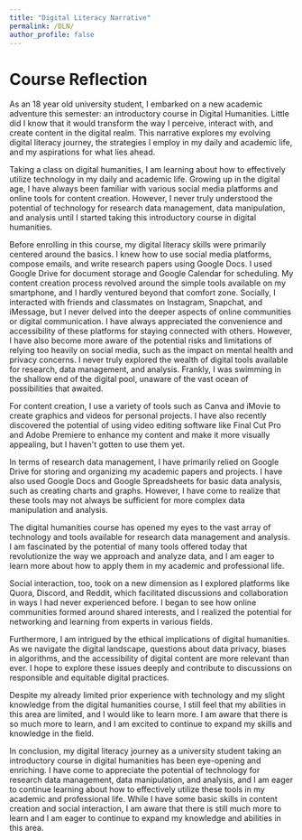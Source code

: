 ```yaml
---
title: "Digital Literacy Narrative"
permalink: /DLN/
author_profile: false
---
```


# Course Reflection

As an 18 year old university student, I embarked on a new academic adventure this semester: an introductory course in Digital Humanities. Little did I know that it would transform the way I perceive, interact with, and create content in the digital realm. This narrative explores my evolving digital literacy journey, the strategies I employ in my daily and academic life, and my aspirations for what lies ahead. 

Taking a class on digital humanities, I am learning about how to effectively utilize technology in my daily and academic life. Growing up in the digital age, I have always been familiar with various social media platforms and online tools for content creation. However, I never truly understood the potential of technology for research data management, data manipulation, and analysis until I started taking this introductory course in digital humanities.

Before enrolling in this course, my digital literacy skills were primarily centered around the basics. I knew how to use social media platforms, compose emails, and write research papers using Google Docs. I used Google Drive for document storage and Google Calendar for scheduling. My content creation process revolved around the simple tools available on my smartphone, and I hardly ventured beyond that comfort zone. Socially, I interacted with friends and classmates on Instagram, Snapchat, and iMessage, but I never delved into the deeper aspects of online communities or digital communication. I have always appreciated the convenience and accessibility of these platforms for staying connected with others. However, I have also become more aware of the potential risks and limitations of relying too heavily on social media, such as the impact on mental health and privacy concerns. I never truly explored the wealth of digital tools available for research, data management, and analysis. Frankly, I was swimming in the shallow end of the digital pool, unaware of the vast ocean of possibilities that awaited. 

For content creation, I use a variety of tools such as Canva and iMovie to create graphics and videos for personal projects. I have also recently discovered the potential of using video editing software like Final Cut Pro and Adobe Premiere to enhance my content and make it more visually appealing, but I haven't gotten to use them yet.

In terms of research data management, I have primarily relied on Google Drive for storing and organizing my academic papers and projects. I have also used Google Docs and Google Spreadsheets for basic data analysis, such as creating charts and graphs. However, I have come to realize that these tools may not always be sufficient for more complex data manipulation and analysis.

The digital humanities course has opened my eyes to the vast array of technology and tools available for research data management and analysis. I am fascinated by the potential of many tools offered today that revolutionize the way we approach and analyze data, and I am eager to learn more about how to apply them in my academic and professional life.

Social interaction, too, took on a new dimension as I explored platforms like Quora, Discord, and Reddit, which facilitated discussions and collaboration in ways I had never experienced before. I began to see how online communities formed around shared interests, and I realized the potential for networking and learning from experts in various fields.

Furthermore, I am intrigued by the ethical implications of digital humanities. As we navigate the digital landscape, questions about data privacy, biases in algorithms, and the accessibility of digital content are more relevant than ever. I hope to explore these issues deeply and contribute to discussions on responsible and equitable digital practices.

Despite my already limited prior experience with technology and my slight knowledge from the digital humanities course, I still feel that my abilities in this area are limited, and I would like to learn more. I am aware that there is so much more to learn, and I am excited to continue to expand my skills and knowledge in the field.

In conclusion, my digital literacy journey as a university student taking an introductory course in digital humanities has been eye-opening and enriching. I have come to appreciate the potential of technology for research data management, data manipulation, and analysis, and I am eager to continue learning about how to effectively utilize these tools in my academic and professional life. While I have some basic skills in content creation and social interaction, I am aware that there is still much more to learn and I am eager to continue to expand my knowledge and abilities in this area.
